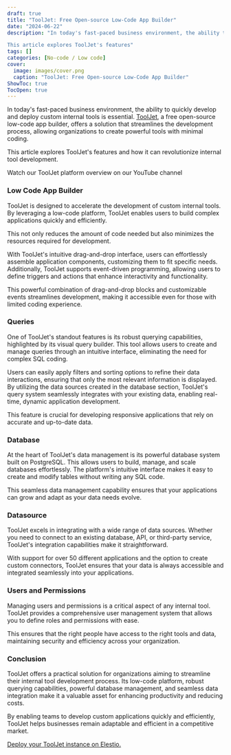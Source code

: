 ```yaml
---
draft: true
title: "ToolJet: Free Open-source Low-Code App Builder"
date: "2024-06-22"
description: "In today's fast-paced business environment, the ability to quickly develop and deploy custom internal tools is essential. ToolJet, a free open-source low-code app builder, offers a solution that streamlines the development process, allowing organizations to create powerful tools with minimal coding.

This article explores ToolJet's features"
tags: []
categories: [No-code / Low code]
cover:
  image: images/cover.png
  caption: "ToolJet: Free Open-source Low-Code App Builder"
ShowToc: true
TocOpen: true
---
```



In today's fast\-paced business environment, the ability to quickly develop and deploy custom internal tools is essential. [ToolJet](https://elest.io/open-source/tooljet?ref=blog.elest.io), a free open\-source low\-code app builder, offers a solution that streamlines the development process, allowing organizations to create powerful tools with minimal coding. 

This article explores ToolJet's features and how it can revolutionize internal tool development.



Watch our ToolJet platform overview on our YouTube channel



### Low Code App Builder

ToolJet is designed to accelerate the development of custom internal tools. By leveraging a low\-code platform, ToolJet enables users to build complex applications quickly and efficiently. 

This not only reduces the amount of code needed but also minimizes the resources required for development. 

With ToolJet's intuitive drag\-and\-drop interface, users can effortlessly assemble application components, customizing them to fit specific needs. Additionally, ToolJet supports event\-driven programming, allowing users to define triggers and actions that enhance interactivity and functionality. 

This powerful combination of drag\-and\-drop blocks and customizable events streamlines development, making it accessible even for those with limited coding experience.

### Queries

One of ToolJet's standout features is its robust querying capabilities, highlighted by its visual query builder. This tool allows users to create and manage queries through an intuitive interface, eliminating the need for complex SQL coding. 

Users can easily apply filters and sorting options to refine their data interactions, ensuring that only the most relevant information is displayed. By utilizing the data sources created in the database section, ToolJet's query system seamlessly integrates with your existing data, enabling real\-time, dynamic application development. 

This feature is crucial for developing responsive applications that rely on accurate and up\-to\-date data.

### Database

At the heart of ToolJet's data management is its powerful database system built on PostgreSQL. This allows users to build, manage, and scale databases effortlessly. The platform's intuitive interface makes it easy to create and modify tables without writing any SQL code. 

This seamless data management capability ensures that your applications can grow and adapt as your data needs evolve.

### Datasource

ToolJet excels in integrating with a wide range of data sources. Whether you need to connect to an existing database, API, or third\-party service, ToolJet's integration capabilities make it straightforward. 

With support for over 50 different applications and the option to create custom connectors, ToolJet ensures that your data is always accessible and integrated seamlessly into your applications.

### Users and Permissions

Managing users and permissions is a critical aspect of any internal tool. ToolJet provides a comprehensive user management system that allows you to define roles and permissions with ease. 

This ensures that the right people have access to the right tools and data, maintaining security and efficiency across your organization.

### Conclusion

ToolJet offers a practical solution for organizations aiming to streamline their internal tool development process. Its low\-code platform, robust querying capabilities, powerful database management, and seamless data integration make it a valuable asset for enhancing productivity and reducing costs. 

By enabling teams to develop custom applications quickly and efficiently, ToolJet helps businesses remain adaptable and efficient in a competitive market.

[Deploy your ToolJet instance on Elestio.](https://elest.io/open-source/tooljet?ref=blog.elest.io)



